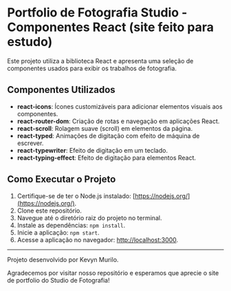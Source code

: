 # Portfolio de Fotografia Studio - Componentes React (site feito para estudo)

Este projeto utiliza a biblioteca React e apresenta uma seleção de componentes usados para exibir os trabalhos de fotografia. 

## Componentes Utilizados

- **react-icons**: Ícones customizáveis para adicionar elementos visuais aos componentes.
- **react-router-dom**: Criação de rotas e navegação em aplicações React.
- **react-scroll**: Rolagem suave (scroll) em elementos da página.
- **react-typed**: Animações de digitação com efeito de máquina de escrever.
- **react-typewriter**: Efeito de digitação em um teclado.
- **react-typing-effect**: Efeito de digitação para elementos React.

## Como Executar o Projeto

1. Certifique-se de ter o Node.js instalado: [https://nodejs.org/](https://nodejs.org/).
2. Clone este repositório.
3. Navegue até o diretório raiz do projeto no terminal.
4. Instale as dependências: `npm install`.
5. Inicie a aplicação: `npm start`.
6. Acesse a aplicação no navegador: [http://localhost:3000](http://localhost:3000).

---

Projeto desenvolvido por Kevyn Murilo.

Agradecemos por visitar nosso repositório e esperamos que aprecie o site de portfolio do Studio de Fotografia!

